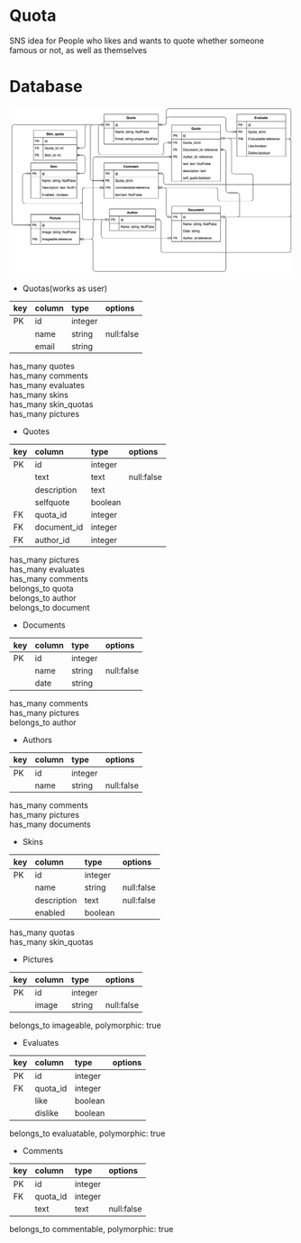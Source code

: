 # Quota
SNS idea for People who likes and wants to quote
whether someone famous or not, as well as themselves

# Database

<img src= 'quota_db.png'>

- Quotas(works as user)

| key | column      | type    | options    |
|:----|:------------|:--------|:-----------|
| PK  | id          | integer |            |
|     | name        | string  | null:false |
|     | email       | string  |            |

has_many quotes  
has_many comments  
has_many evaluates  
has_many skins  
has_many skin_quotas  
has_many pictures  

- Quotes

| key | column      | type    | options    |
|:----|:------------|:--------|:-----------|
| PK  | id          | integer |            |
|     | text        | text    | null:false |
|     | description | text    |            |
|     | selfquote   | boolean |            |
| FK  | quota_id    | integer |            |
| FK  | document_id | integer |            |
| FK  | author_id   | integer |            |

has_many pictures  
has_many evaluates  
has_many comments  
belongs_to quota  
belongs_to author  
belongs_to document  

- Documents

| key | column      | type    | options    |
|:----|:------------|:--------|:-----------|
| PK  | id          | integer |            |
|     | name        | string  | null:false |
|     | date        | string  |            |

has_many comments  
has_many pictures  
belongs_to author  

- Authors

| key | column      | type    | options    |
|:----|:------------|:--------|:-----------|
| PK  | id          | integer |            |
|     | name        | string  | null:false |

has_many comments  
has_many pictures  
has_many documents  

- Skins

| key | column      | type    | options    |
|:----|:------------|:--------|:-----------|
| PK  | id          | integer |            |
|     | name        | string  | null:false |
|     | description | text    | null:false |
|     | enabled     | boolean |            |

has_many quotas  
has_many skin_quotas  

- Pictures

| key | column      | type    | options    |
|:----|:------------|:--------|:-----------|
| PK  | id          | integer |            |
|     | image       | string  | null:false |

belongs_to imageable, polymorphic: true  

- Evaluates

| key | column      | type    | options    |
|:----|:------------|:--------|:-----------|
| PK  | id          | integer |            |
| FK  |quota_id     | integer |            |
|     | like        | boolean |            |
|     | dislike     | boolean |            |

belongs_to evaluatable, polymorphic: true  

- Comments

| key | column      | type    | options    |
|:----|:------------|:--------|:-----------|
| PK  | id          | integer |            |
| FK  |quota_id     | integer |            |
|     | text        | text    | null:false |

belongs_to commentable, polymorphic: true  
